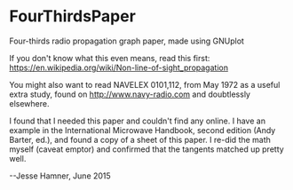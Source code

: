 # FourThirdsPaper
Four-thirds radio propagation graph paper, made using GNUplot

If you don't know what this even means, read this first:
https://en.wikipedia.org/wiki/Non-line-of-sight_propagation

You might also want to read NAVELEX 0101,112, from May 1972
as a useful extra study, found on http://www.navy-radio.com 
and doubtlessly elsewhere.

I found that I needed this paper and couldn't find any online.
I have an example in the International Microwave Handbook,
second edition (Andy Barter, ed.), and found a copy of a 
sheet of this paper. I re-did the math myself (caveat emptor)
and confirmed that the tangents matched up pretty well. 

--Jesse Hamner, June 2015


